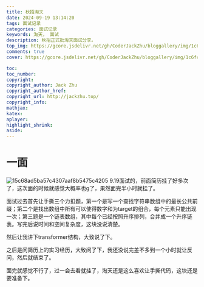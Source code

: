 ```yaml
---
title: 秋招淘天
date: 2024-09-19 13:14:20
tags: 面试记录
categories: 面试记录
keywords: 淘天， 面试
description: 秋招正式批淘天面试分享。
top_img: https://gcore.jsdelivr.net/gh/CoderJackZhu/bloggallery/img/1c6fc333392b998f32dffef731788ea7.jpeg
comments: true
cover: https://gcore.jsdelivr.net/gh/CoderJackZhu/bloggallery/img/1c6fc333392b998f32dffef731788ea7.jpeg

toc:
toc_number:
copyright:
copyright_author: Jack Zhu
copyright_author_href: 
copyright_url: http://jackzhu.top/
copyright_info: 
mathjax: 
katex: 
aplayer: 
highlight_shrink: 
aside: 
---
```


# 一面

![15c68ad5ba57c4307aaf8b5475c4205](https://gcore.jsdelivr.net/gh/CoderJackZhu/bloggallery/img/15c68ad5ba57c4307aaf8b5475c4205.png)
9.19面试的，前面简历挂了好多次了，这次面的时候就感觉大概率也g了，果然面完半小时就挂了。

面试过去首先让手撕三个力扣题，第一个是写一个查找字符串数组中的最长公共前缀；第二个是找出数组中所有可以使得数字和为target的组合，每个元素只能出现一次；第三题是一个链表数组，其中每个已经按照升序排列，合并成一个升序链表。写完后说时间和空间复杂度，这块没说清楚。

然后让我讲下transformer结构，大致说了下。

之后是问简历上的实习经历，大致问了下，我还没说完差不多到一个小时就让反问，然后就结束了。

面完就感觉不行了，过一会去看就挂了，淘天还是这么喜欢让手撕代码，这块还是要准备下。


